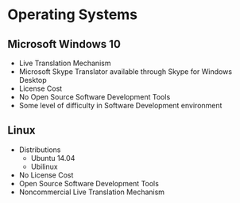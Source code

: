 # Operating Systems

## Microsoft Windows 10

- Live Translation Mechanism
- Microsoft Skype Translator available through Skype for Windows Desktop
- License Cost
- No Open Source Software Development Tools
- Some level of difficulty in Software Development environment

## Linux

- Distributions
  - Ubuntu 14.04
  - Ubilinux
- No License Cost
- Open Source Software Development Tools
- Noncommercial Live Translation Mechanism
